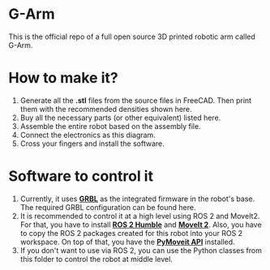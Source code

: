 # G-Arm
This is the official repo of a full open source 3D printed robotic arm called G-Arm.

# How to make it?
1. Generate all the **.stl** files from the source files in FreeCAD. Then print them with the recommended densities shown here.
2. Buy all the necessary parts (or other equivalent) listed here.
3. Assemble the entire robot based on the assembly file.
4. Connect the electronics as this diagram.
5. Cross your fingers and install the software.

# Software to control it
1. Currently, it uses [**GRBL**](https://github.com/bdring/Grbl_Esp32) as the integrated firmware in the robot's base. The required GRBL configuration can be found here.
2. It is recommended to control it at a high level using ROS 2 and MoveIt2. For that, you have to install [**ROS 2 Humble**](https://docs.ros.org/en/humble/Installation/Ubuntu-Install-Debians.html) and [**MoveIt 2**](https://moveit.ros.org/install-moveit2/binary/). Also, you have to copy
the ROS 2 packages created for this robot into your ROS 2 workspace. On top of that, you have the [**PyMoveit API**](https://github.com/AndrejOrsula/pymoveit2) installed.
3. If you don't want to use via ROS 2, you can use the Python classes from this folder to control the robot at middle level.
